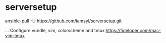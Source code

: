 # serversetup

ansible-pull -U https://github.com/iamsyl/serversetup.git

... Configure vundle, vim, colorscheme and tmux 
https://fideloper.com/mac-vim-tmux
